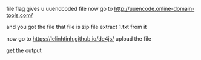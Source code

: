 file flag gives u uuendcoded file
now go to http://uuencode.online-domain-tools.com/

and you got the file
that file is zip file
extract 1.txt from it

now go to https://lelinhtinh.github.io/de4js/
upload the file

get the output
